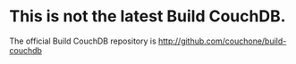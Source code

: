 # This is not the latest Build CouchDB.

The official Build CouchDB repository is
http://github.com/couchone/build-couchdb
